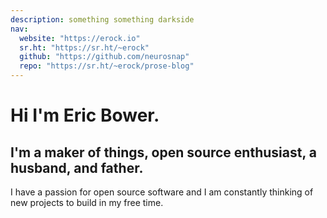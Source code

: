 ```yaml
---
description: something something darkside
nav:
  website: "https://erock.io"
  sr.ht: "https://sr.ht/~erock"
  github: "https://github.com/neurosnap"
  repo: "https://sr.ht/~erock/prose-blog"
---
```


# Hi I'm Eric Bower.

## I'm a maker of things, open source enthusiast, a husband, and father.

I have a passion for open source software and I am constantly thinking of new projects to build in 
my free time. 
